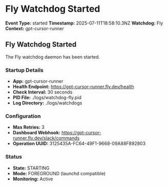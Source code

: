 # Fly Watchdog Started

**Event Type:** started
**Timestamp:** 2025-07-11T18:58:10.3NZ
**Watchdog:** Fly
**Context:** gpt-cursor-runner


## Fly Watchdog Started

The Fly watchdog daemon has been started.

### Startup Details
- **App:** gpt-cursor-runner
- **Health Endpoint:** https://gpt-cursor-runner.fly.dev/health
- **Check Interval:** 30 seconds
- **PID File:** ./logs/watchdog-fly.pid
- **Log Directory:** ./logs/watchdogs

### Configuration
- **Max Retries:** 3
- **Dashboard Webhook:** https://gpt-cursor-runner.fly.dev/slack/commands
- **Operation UUID:** 3125435A-FC64-49F1-9668-09A88F892803

### Status
- **State:** STARTING
- **Mode:** FOREGROUND (launchd compatible)
- **Monitoring:** Active


